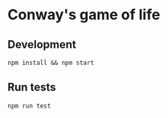 # Conway's game of life

## Development
``` 
npm install && npm start
```

## Run tests
``` 
npm run test
```